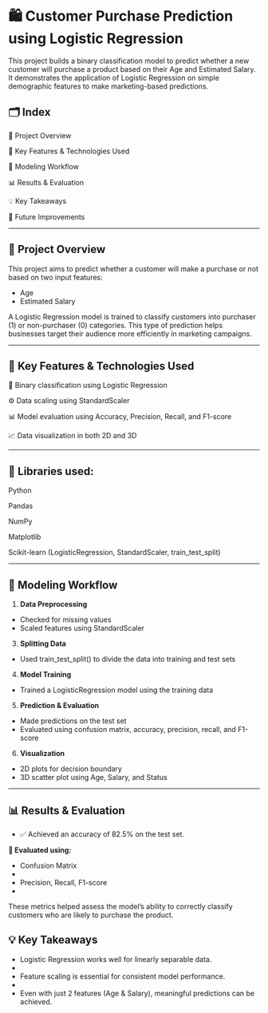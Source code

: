 # 🛍️ Customer Purchase Prediction using Logistic Regression

This project builds a binary classification model to predict whether a new customer will purchase a product based on their Age and Estimated Salary. It demonstrates the application of Logistic Regression on simple demographic features to make marketing-based predictions.


## 🗂️ Index
📌 Project Overview

🚀 Key Features & Technologies Used

🧠 Modeling Workflow

📊 Results & Evaluation

💡 Key Takeaways

🔧 Future Improvements

---

## 📌 Project Overview

This project aims to predict whether a customer will make a purchase or not based on two input features:
  * Age
  * Estimated Salary

A Logistic Regression model is trained to classify customers into purchaser (1) or non-purchaser (0) categories. This type of prediction helps businesses target their audience more efficiently in marketing campaigns.

---

## 🚀 Key Features & Technologies Used
🔢 Binary classification using Logistic Regression

⚙️ Data scaling using StandardScaler

📊 Model evaluation using Accuracy, Precision, Recall, and F1-score

📈 Data visualization in both 2D and 3D

---

## 🐍 Libraries used:

Python

Pandas

NumPy

Matplotlib

Scikit-learn (LogisticRegression, StandardScaler, train_test_split)

---

## 🧠 Modeling Workflow
1. **Data Preprocessing**
  * Checked for missing values
  * Scaled features using StandardScaler

3. **Splitting Data**
  * Used train_test_split() to divide the data into training and test sets

4. **Model Training**
  * Trained a LogisticRegression model using the training data

5. **Prediction & Evaluation**
  * Made predictions on the test set
  * Evaluated using confusion matrix, accuracy, precision, recall, and F1-score

6. **Visualization**
  * 2D plots for decision boundary
  * 3D scatter plot using Age, Salary, and Status

---

## **📊 Results & Evaluation**
  * ✅ Achieved an accuracy of 82.5% on the test set.
    
  **📌 Evaluated using:**
   * Confusion Matrix
   * 
   * Precision, Recall, F1-score
   * 
These metrics helped assess the model’s ability to correctly classify customers who are likely to purchase the product.

## 💡 Key Takeaways

* Logistic Regression works well for linearly separable data.
* 
* Feature scaling is essential for consistent model performance.
* 
* Even with just 2 features (Age & Salary), meaningful predictions can be achieved.
